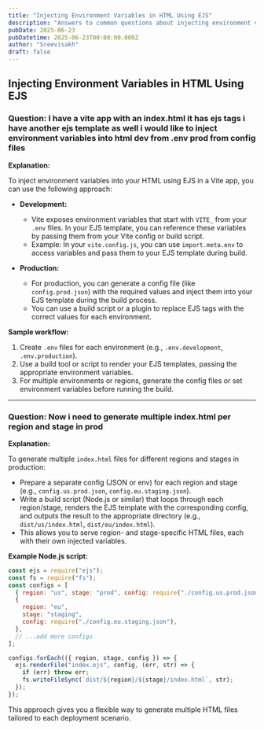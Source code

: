 ```yaml
---
title: "Injecting Environment Variables in HTML Using EJS"
description: "Answers to common questions about injecting environment variables in html using ejs"
pubDate: 2025-06-23
pubDatetime: 2025-06-23T00:00:00.000Z
author: "Sreevisakh"
draft: false
---
```


## Injecting Environment Variables in HTML Using EJS

### Question: I have a vite app with an index.html it has ejs tags i have another ejs template as well i would like to inject environment variables into html dev from .env prod from config files

**Explanation:**

To inject environment variables into your HTML using EJS in a Vite app, you can use the following approach:

- **Development:**

  - Vite exposes environment variables that start with `VITE_` from your `.env` files. In your EJS template, you can reference these variables by passing them from your Vite config or build script.
  - Example: In your `vite.config.js`, you can use `import.meta.env` to access variables and pass them to your EJS template during build.

- **Production:**
  - For production, you can generate a config file (like `config.prod.json`) with the required values and inject them into your EJS template during the build process.
  - You can use a build script or a plugin to replace EJS tags with the correct values for each environment.

**Sample workflow:**

1. Create `.env` files for each environment (e.g., `.env.development`, `.env.production`).
2. Use a build tool or script to render your EJS templates, passing the appropriate environment variables.
3. For multiple environments or regions, generate the config files or set environment variables before running the build.

---

### Question: Now i need to generate multiple index.html per region and stage in prod

**Explanation:**

To generate multiple `index.html` files for different regions and stages in production:

- Prepare a separate config (JSON or env) for each region and stage (e.g., `config.us.prod.json`, `config.eu.staging.json`).
- Write a build script (Node.js or similar) that loops through each region/stage, renders the EJS template with the corresponding config, and outputs the result to the appropriate directory (e.g., `dist/us/index.html`, `dist/eu/index.html`).
- This allows you to serve region- and stage-specific HTML files, each with their own injected variables.

**Example Node.js script:**

```js
const ejs = require("ejs");
const fs = require("fs");
const configs = [
  { region: "us", stage: "prod", config: require("./config.us.prod.json") },
  {
    region: "eu",
    stage: "staging",
    config: require("./config.eu.staging.json"),
  },
  // ...add more configs
];

configs.forEach(({ region, stage, config }) => {
  ejs.renderFile("index.ejs", config, (err, str) => {
    if (err) throw err;
    fs.writeFileSync(`dist/${region}/${stage}/index.html`, str);
  });
});
```

This approach gives you a flexible way to generate multiple HTML files tailored to each deployment scenario.
